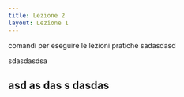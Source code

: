 ```yaml
---
title: Lezione 2
layout: Lezione 1
---
```

comandi per eseguire le lezioni pratiche 
sadasdasd

sdasdasdsa

asd
as
das
s
dasdas
----

